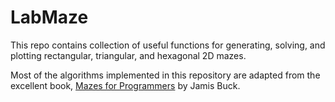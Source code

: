 # LabMaze

This repo contains collection of useful functions for generating, solving, and plotting rectangular, triangular, and hexagonal 2D mazes.

Most of the algorithms implemented in this repository are adapted from the excellent book, [Mazes for Programmers](https://pragprog.com/titles/jbmaze/mazes-for-programmers/) by Jamis Buck.
